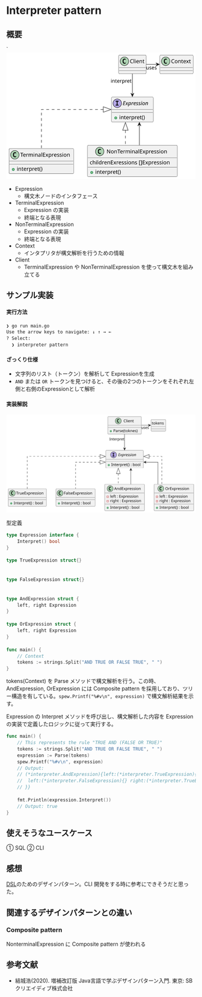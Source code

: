 # Interpreter pattern

## 概要
`<img src="https://github.com/mmfiber/design-pattern-go-training/blob/main/src/interpreter/diagram/abstract.svg" />

* Expression
  * 構文木ノードのインタフェース
* TerminalExpression
  * Expression の実装
  * 終端となる表現
* NonTerminalExpression
  * Expression の実装
  * 終端となる表現
* Context
  * インタプリタが構文解析を行うための情報
* Client
  * TerminalExpression や NonTerminalExpression を使って構文木を組み立てる

## サンプル実装
#### 実行方法
```sh
❯ go run main.go  
Use the arrow keys to navigate: ↓ ↑ → ← 
? Select: 
  ❯ interpreter pattern
```

#### ざっくり仕様
* 文字列のリスト（トークン）を解析して Expressionを生成
* `AND` または `OR` トークンを見つけると、その後の2つのトークンをそれぞれ左側と右側のExpressionとして解析

#### 実装解説
<img src="https://github.com/mmfiber/design-pattern-go-training/blob/main/src/interpreter/diagram/impl.svg" />

型定義
```go
type Expression interface {
	Interpret() bool
}

type TrueExpression struct{}


type FalseExpression struct{}


type AndExpression struct {
	left, right Expression
}

type OrExpression struct {
	left, right Expression
}

func main() {
	// Context
	tokens := strings.Split("AND TRUE OR FALSE TRUE", " ")
}
```

tokens(Context) を Parse メソッドで構文解析を行う。この時、AndExpression, OrExpression には Composite pattern を採用しており、ツリー構造を有している。`spew.Printf("%#v\n", expression)` で構文解析結果を示す。

Expression の Interpret メソッドを呼び出し、構文解析した内容を Expression の実装で定義したロジックに従って実行する。
```go
func main() {
	// This represents the rule "TRUE AND (FALSE OR TRUE)"
	tokens := strings.Split("AND TRUE OR FALSE TRUE", " ")
	expression := Parse(tokens)
	spew.Printf("%#v\n", expression)
	// Output:
	// (*interpreter.AndExpression){left:(*interpreter.TrueExpression){} right:(*interpreter.OrExpression){
	//	left:(*interpreter.FalseExpression){} right:(*interpreter.TrueExpression){}
	// }}

	fmt.Println(expression.Interpret())
	// Output: true
}
```

## 使えそうなユースケース
① SQL ② CLI

## 感想
[DSL](https://ja.wikipedia.org/wiki/%E3%83%89%E3%83%A1%E3%82%A4%E3%83%B3%E5%9B%BA%E6%9C%89%E8%A8%80%E8%AA%9E)のためのデザインパターン。CLI 開発をする時に参考にできそうだと思った。

## 関連するデザインパターンとの違い
### Composite pattern
NonterminalExpression に Composite pattern が使われる

## 参考文献
* 結城浩(2020). 増補改訂版 Java言語で学ぶデザインパターン入門. 東京: SBクリエイディブ株式会社 
